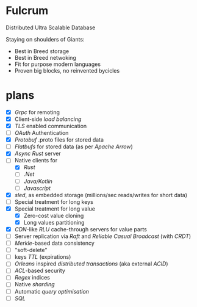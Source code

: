 # Fulcrum
Distributed Ultra Scalable Database 

Staying on shoulders of Giants:
- Best in Breed storage
- Best in Breed netwoking
- Fit for purpose modern languages
- Proven big blocks, no reinvented bycicles

# plans

- [x] *Grpc* for remoting
- [x] Client-side *load balancing*
- [x] *TLS* enabled communication
- [ ] *OAuth* Authentication
- [x] *Protobuf* .proto files for stored data
- [ ] *Flatbufs* for stored data (as per *Apache Arrow*)
- [x] *Async Rust* server
- [ ] Native clients for 
  - [x] *Rust*
  - [ ] *.Net*
  - [ ] *Java/Kotlin*
  - [ ] *Javascript*
- [x] *sled*, as embedded storage (millions/sec reads/writes for short data)
- [ ] Special treatment for long keys
- [x] Special treatment for long value 
  - [x] Zero-cost value cloning
  - [x] Long values partitioning 
- [x] *CDN*-like *RLU* cache-through servers for value parts
- [ ] Server replication via *Raft* and _Reliable Casual Broadcast_ (with *CRDT*)
- [ ] *Merkle*-based data consistency
- [ ] "soft-delete" 
- [ ] keys *TTL* (expirations)
- [ ] *Orleans* inspired *distributed transactions* (aka external *ACID*) 
- [ ] *ACL*-based security
- [ ] *Regex* indices
- [ ] Native *sharding*
- [ ] Automatic *query optimisation*
- [ ] *SQL*
